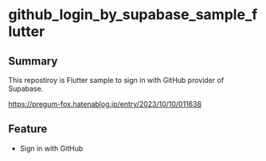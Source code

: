 # github_login_by_supabase_sample_flutter

## Summary

This repostiroy is Flutter sample to sign in with GitHub provider of Supabase.

https://pregum-fox.hatenablog.jp/entry/2023/10/10/011638

## Feature

* Sign in with GitHub
